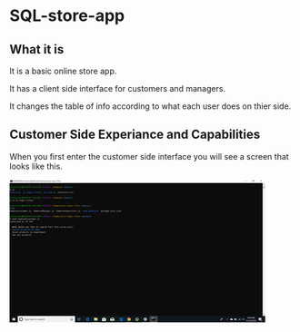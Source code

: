# SQL-store-app

## What it is

It is a basic online store app. 

It has a client side interface for customers and managers.

It changes the table of info according to what each user does on thier side.

## Customer Side Experiance and Capabilities

When you first enter the customer side interface you will see a screen that looks like this.

![Alt text](https://github.com/Foscat/SQL-store-app/blob/master/store%20pics/1.png)
